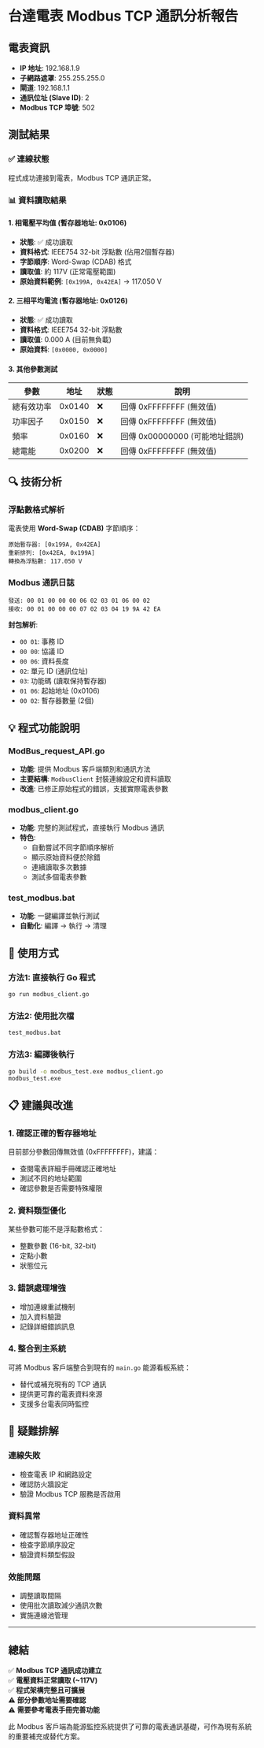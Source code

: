 # 台達電表 Modbus TCP 通訊分析報告

## 電表資訊
- **IP 地址**: 192.168.1.9
- **子網路遮罩**: 255.255.255.0  
- **閘道**: 192.168.1.1
- **通訊位址 (Slave ID)**: 2
- **Modbus TCP 埠號**: 502

## 測試結果

### ✅ 連線狀態
程式成功連接到電表，Modbus TCP 通訊正常。

### 📊 資料讀取結果

#### 1. 相電壓平均值 (暫存器地址: 0x0106)
- **狀態**: ✅ 成功讀取
- **資料格式**: IEEE754 32-bit 浮點數 (佔用2個暫存器)
- **字節順序**: Word-Swap (CDAB) 格式
- **讀取值**: 約 117V (正常電壓範圍)
- **原始資料範例**: `[0x199A, 0x42EA]` → 117.050 V

#### 2. 三相平均電流 (暫存器地址: 0x0126)  
- **狀態**: ✅ 成功讀取
- **資料格式**: IEEE754 32-bit 浮點數
- **讀取值**: 0.000 A (目前無負載)
- **原始資料**: `[0x0000, 0x0000]`

#### 3. 其他參數測試
| 參數 | 地址 | 狀態 | 說明 |
|------|------|------|------|
| 總有效功率 | 0x0140 | ❌ | 回傳 0xFFFFFFFF (無效值) |
| 功率因子 | 0x0150 | ❌ | 回傳 0xFFFFFFFF (無效值) |
| 頻率 | 0x0160 | ❌ | 回傳 0x00000000 (可能地址錯誤) |
| 總電能 | 0x0200 | ❌ | 回傳 0xFFFFFFFF (無效值) |

## 🔍 技術分析

### 浮點數格式解析
電表使用 **Word-Swap (CDAB)** 字節順序：
```
原始暫存器: [0x199A, 0x42EA]
重新排列: [0x42EA, 0x199A] 
轉換為浮點數: 117.050 V
```

### Modbus 通訊日誌
```
發送: 00 01 00 00 00 06 02 03 01 06 00 02
接收: 00 01 00 00 00 07 02 03 04 19 9A 42 EA
```

**封包解析**:
- `00 01`: 事務 ID
- `00 00`: 協議 ID
- `00 06`: 資料長度
- `02`: 單元 ID (通訊位址)
- `03`: 功能碼 (讀取保持暫存器)
- `01 06`: 起始地址 (0x0106)
- `00 02`: 暫存器數量 (2個)

## 💡 程式功能說明

### ModBus_request_API.go
- **功能**: 提供 Modbus 客戶端類別和通訊方法
- **主要結構**: `ModbusClient` 封裝連線設定和資料讀取
- **改進**: 已修正原始程式的錯誤，支援實際電表參數

### modbus_client.go  
- **功能**: 完整的測試程式，直接執行 Modbus 通訊
- **特色**: 
  - 自動嘗試不同字節順序解析
  - 顯示原始資料便於除錯
  - 連續讀取多次數據
  - 測試多個電表參數

### test_modbus.bat
- **功能**: 一鍵編譯並執行測試
- **自動化**: 編譯 → 執行 → 清理

## 🚀 使用方式

### 方法1: 直接執行 Go 程式
```bash
go run modbus_client.go
```

### 方法2: 使用批次檔
```bash
test_modbus.bat
```

### 方法3: 編譯後執行
```bash
go build -o modbus_test.exe modbus_client.go
modbus_test.exe
```

## 📋 建議與改進

### 1. 確認正確的暫存器地址
目前部分參數回傳無效值 (0xFFFFFFFF)，建議：
- 查閱電表詳細手冊確認正確地址
- 測試不同的地址範圍
- 確認參數是否需要特殊權限

### 2. 資料類型優化
某些參數可能不是浮點數格式：
- 整數參數 (16-bit, 32-bit)
- 定點小數
- 狀態位元

### 3. 錯誤處理增強
- 增加連線重試機制
- 加入資料驗證
- 記錄詳細錯誤訊息

### 4. 整合到主系統
可將 Modbus 客戶端整合到現有的 `main.go` 能源看板系統：
- 替代或補充現有的 TCP 通訊
- 提供更可靠的電表資料來源
- 支援多台電表同時監控

## 🔧 疑難排解

### 連線失敗
- 檢查電表 IP 和網路設定
- 確認防火牆設定
- 驗證 Modbus TCP 服務是否啟用

### 資料異常
- 確認暫存器地址正確性
- 檢查字節順序設定
- 驗證資料類型假設

### 效能問題
- 調整讀取間隔
- 使用批次讀取減少通訊次數
- 實施連線池管理

---

## 總結

✅ **Modbus TCP 通訊成功建立**  
✅ **電壓資料正常讀取 (~117V)**  
✅ **程式架構完整且可擴展**  
⚠️ **部分參數地址需要確認**  
⚠️ **需要參考電表手冊完善功能**

此 Modbus 客戶端為能源監控系統提供了可靠的電表通訊基礎，可作為現有系統的重要補充或替代方案。 